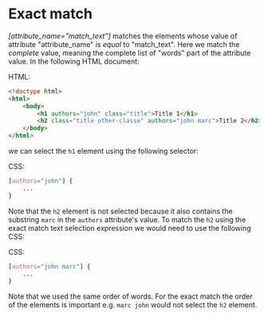 # Exact match

_[attribute_name="match_text"]_ matches the elements whose value of attribute "attribute_name" *is equal* to "match_text". Here we match the *complete* value, meaning the complete list of "words" part of the attribute value. In the following HTML document:

HTML:

``` html
<!doctype html>
<html>
    <body>
        <h1 authors="john" class="title">Title 1</h1>
        <h2 class="title other-classe" authors="john marc">Title 2</h2>
    </body>
</html>
```

we can select the `h1` element using the following selector:

CSS:

``` css
[authors="john"] {
    ...
}
```

Note that the `h2` element is not selected because it also contains the substring `marc` in the `authors` attribute's value. To match the `h2` using the exact match text selection expression we would need to use the following CSS:

CSS:

``` css
[authors="john marc"] {
    ...
}
```

Note that we used the same order of words. For the exact match the order of the elements is important e.g. `marc john` would not select the `h2` element. 
